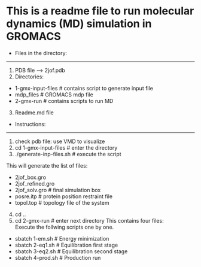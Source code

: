 # This is a readme file to run molecular dynamics (MD) simulation in GROMACS

- Files in the directory:
-------------------------
1. PDB file --> 2jof.pdb
2. Directories:
  - 1-gmx-input-files       # contains script to generate input file 
  - mdp_files               # GROMACS mdp file
  - 2-gmx-run		           # contains scripts to run MD
3. Readme.md file

- Instructions:
--------------------------

1. check pdb file: use VMD to visualize
2. cd 1-gmx-input-files      		# enter the directory
3. ./generate-inp-files.sh 		  # execute the script

 This will generate the list of files:
  - 2jof_box.gro
  - 2jof_refined.gro
  - 2jof_solv.gro       # final simulation box    
  - posre.itp				    # protein position restraint file
  - topol.top				    # topology file of the system

4. cd ..				         
3. cd 2-gmx-run			   	# enter next directory
This contains four files: <br>
Execute the follwing scripts one by one. <br>
 - sbatch 1-em.sh         # Energy minimization
 - sbatch 2-eq1.sh				# Equilibration first stage
 - sbatch 3-eq2.sh				# Equilibration second stage
 - sbatch 4-prod.sh				# Production run


	

